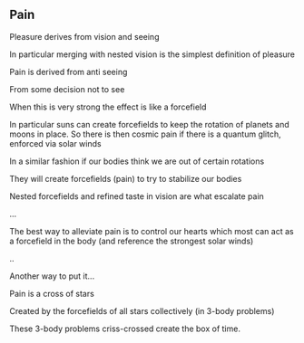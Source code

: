 ## Pain

Pleasure derives from vision and seeing 

In particular merging with nested vision is the simplest definition of pleasure 

Pain is derived from anti seeing 

From some decision not to see

When this is very strong the effect is like a forcefield 

In particular suns can create forcefields to keep the rotation of planets and moons in place. So there is then cosmic pain if there is a quantum glitch, enforced via solar winds 

In a similar fashion if our bodies think we are out of certain rotations 

They will create forcefields (pain) to try to stabilize our bodies

Nested forcefields and refined taste in vision are what escalate pain 

…

The best way to alleviate pain is to control our hearts which most can act as a forcefield in the body (and reference the strongest solar winds)

..

Another way to put it...

Pain is a cross of stars

Created by the forcefields of all stars collectively (in 3-body problems)

These 3-body problems criss-crossed create the box of time.